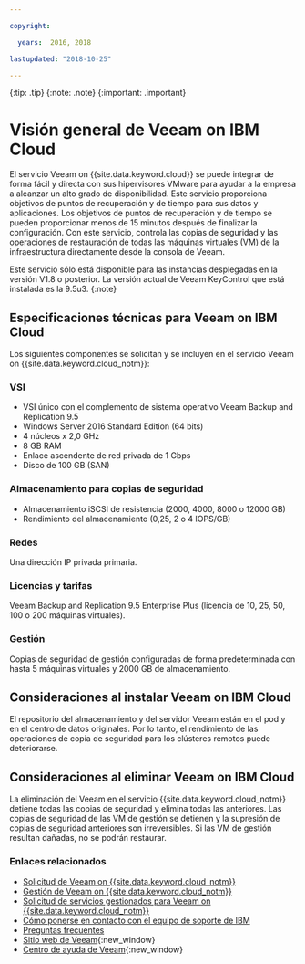 ```yaml
---

copyright:

  years:  2016, 2018

lastupdated: "2018-10-25"

---
```


{:tip: .tip}
{:note: .note}
{:important: .important}

# Visión general de Veeam on IBM Cloud

El servicio Veeam on {{site.data.keyword.cloud}} se puede integrar de forma fácil y directa con sus hipervisores VMware para ayudar a la empresa a alcanzar un alto grado de disponibilidad. Este servicio proporciona objetivos de puntos de recuperación y de tiempo para sus datos y aplicaciones. Los objetivos de puntos de recuperación y de tiempo se pueden proporcionar menos de 15 minutos después de finalizar la configuración. Con este servicio, controla las copias de seguridad y las operaciones de restauración de todas las máquinas virtuales (VM) de la infraestructura directamente desde la consola de Veeam.

Este servicio sólo está disponible para las instancias desplegadas en la versión V1.8 o posterior. La versión actual de Veeam KeyControl que está instalada es la 9.5u3.
{:note}

## Especificaciones técnicas para Veeam on IBM Cloud

Los siguientes componentes se solicitan y se incluyen en el servicio Veeam on {{site.data.keyword.cloud_notm}}:

### VSI

* VSI único con el complemento de sistema operativo Veeam Backup and Replication 9.5
* Windows Server 2016 Standard Edition (64 bits)
* 4 núcleos x 2,0 GHz
* 8 GB RAM
* Enlace ascendente de red privada de 1 Gbps
* Disco de 100 GB (SAN)

### Almacenamiento para copias de seguridad

* Almacenamiento iSCSI de resistencia (2000, 4000, 8000 o 12000 GB)
* Rendimiento del almacenamiento (0,25, 2 o 4 IOPS/GB)

### Redes

Una dirección IP privada primaria.

### Licencias y tarifas

Veeam Backup and Replication 9.5 Enterprise Plus (licencia de 10, 25, 50, 100 o 200 máquinas virtuales).

### Gestión

Copias de seguridad de gestión configuradas de forma predeterminada con hasta 5 máquinas virtuales y 2000 GB de almacenamiento.

## Consideraciones al instalar Veeam on IBM Cloud

El repositorio del almacenamiento y del servidor Veeam están en el pod y en el centro de datos originales. Por lo tanto, el rendimiento de las operaciones de copia de seguridad para los clústeres remotos puede deteriorarse.

## Consideraciones al eliminar Veeam on IBM Cloud

La eliminación del Veeam en el servicio {{site.data.keyword.cloud_notm}} detiene todas las copias de seguridad y elimina todas las anteriores. Las copias de seguridad de las VM de gestión se detienen y la supresión de copias de seguridad anteriores son irreversibles. Si las VM de gestión resultan dañadas, no se podrán restaurar.

### Enlaces relacionados

* [Solicitud de Veeam on {{site.data.keyword.cloud_notm}}](veeam_ordering.html)
* [Gestión de Veeam on {{site.data.keyword.cloud_notm}}](managingveeam.html)
* [Solicitud de servicios gestionados para Veeam on {{site.data.keyword.cloud_notm}}](managing_veeam_services.html)
* [Cómo ponerse en contacto con el equipo de soporte de IBM](../vmonic/trbl_support.html)
* [Preguntas frecuentes](../vmonic/faq.html)
* [Sitio web de Veeam](https://www.veeam.com/){:new_window}
* [Centro de ayuda de Veeam](https://www.veeam.com/documentation-guides-datasheets.html){:new_window}
